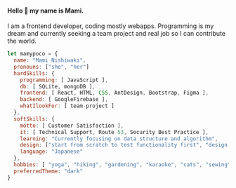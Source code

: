 #### Hello 👋 my name is Mami. 
I am a frontend developer, coding mostly webapps. Programming is my dream and currently seeking a team project and real job so I can contribute the world. 

```javascript
let mamypoco = {
  name: "Mami Nishiwaki", 
  pronouns: ["she", "her"]
  hardSkills: {
    programming: [ JavaScript ],
    db: [ SQLite, mongoDB ],
    frontend: [ React, HTML, CSS, AntDesign, Bootstrap, Figma ],
    backend: [ GoogleFirebase ],
    whatIlookFor: [ team-project ]
  },
  softSkills: {
    motto: [ Customer Satisfaction ],
    it: [ Technical Support, Route 53, Security Best Practice ],
    learning: "Currently focusing on data structure and algorithm",
    design: ["start from scratch to test functionality first", "design frontend first in Figma"],
    language: "Japanese"
  },
  hobbies: [ "yoga", "hiking", "gardening", "karaoke", "cats", "sewing" ],
  preferredTheme: "dark"
} 


